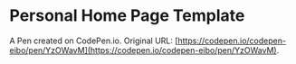 # Personal Home Page  Template

A Pen created on CodePen.io. Original URL: [https://codepen.io/codepen-eibo/pen/YzOWavM](https://codepen.io/codepen-eibo/pen/YzOWavM).

